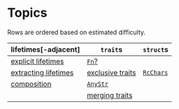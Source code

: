 # Topics

Rows are ordered based on estimated difficulty.

| lifetimes\[-adjacent\] | `trait`s           | `struct`s   |
|------------------------|--------------------|-------------|
| [explicit lifetimes]   | [`Fn`?]            |             |
| [extracting lifetimes] | [exclusive traits] | [`RcChars`] |
| [composition]          | [`AnyStr`]         |             |
|                        | [merging traits]   |             |


[explicit lifetimes]: ./exercises/refbind.md
[`Fn`?]: ./exercises/bind.md
[`RcChars`]: ./exercises/rcchars.md
[extracting lifetimes]: ./exercises/bool_stream.md
[exclusive traits]: ./exercises/multiple_blanket.md
[merging traits]: ./exercises/modes.md
[`AnyStr`]: ./exercises/anystr.md
[composition]: ./exercises/composition.md
